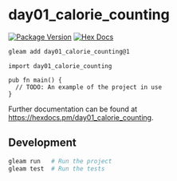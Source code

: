 # day01_calorie_counting

[![Package Version](https://img.shields.io/hexpm/v/day01_calorie_counting)](https://hex.pm/packages/day01_calorie_counting)
[![Hex Docs](https://img.shields.io/badge/hex-docs-ffaff3)](https://hexdocs.pm/day01_calorie_counting/)

```sh
gleam add day01_calorie_counting@1
```
```gleam
import day01_calorie_counting

pub fn main() {
  // TODO: An example of the project in use
}
```

Further documentation can be found at <https://hexdocs.pm/day01_calorie_counting>.

## Development

```sh
gleam run   # Run the project
gleam test  # Run the tests
```
